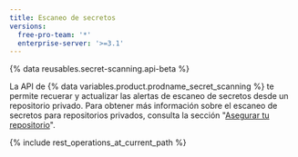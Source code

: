 ```yaml
---
title: Escaneo de secretos
versions:
  free-pro-team: '*'
  enterprise-server: '>=3.1'
---
```


{% data reusables.secret-scanning.api-beta %}

La API de {% data variables.product.prodname_secret_scanning %} te permite recuerar y actualizar las alertas de escaneo de secretos desde un repositorio privado. Para obtener más información sobre el escaneo de secretos para repositorios privados, consulta la sección "[Asegurar tu repositorio](/github/administering-a-repository/securing-your-repository)".

{% include rest_operations_at_current_path %}
